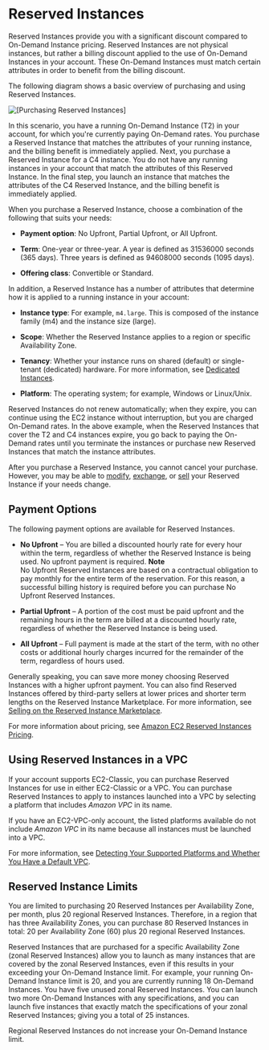 # Reserved Instances<a name="ec2-reserved-instances"></a>

Reserved Instances provide you with a significant discount compared to On\-Demand Instance pricing\. Reserved Instances are not physical instances, but rather a billing discount applied to the use of On\-Demand Instances in your account\. These On\-Demand Instances must match certain attributes in order to benefit from the billing discount\.

The following diagram shows a basic overview of purchasing and using Reserved Instances\. 

![\[Purchasing Reserved Instances\]](http://docs.aws.amazon.com/AWSEC2/latest/WindowsGuide/images/ri-basics.png)

In this scenario, you have a running On\-Demand Instance \(T2\) in your account, for which you're currently paying On\-Demand rates\. You purchase a Reserved Instance that matches the attributes of your running instance, and the billing benefit is immediately applied\. Next, you purchase a Reserved Instance for a C4 instance\. You do not have any running instances in your account that match the attributes of this Reserved Instance\. In the final step, you launch an instance that matches the attributes of the C4 Reserved Instance, and the billing benefit is immediately applied\.

When you purchase a Reserved Instance, choose a combination of the following that suits your needs:

+ **Payment option**: No Upfront, Partial Upfront, or All Upfront\.

+ **Term**: One\-year or three\-year\. A year is defined as 31536000 seconds \(365 days\)\. Three years is defined as 94608000 seconds \(1095 days\)\.

+ **Offering class**: Convertible or Standard\.

In addition, a Reserved Instance has a number of attributes that determine how it is applied to a running instance in your account:

+ **Instance type**: For example, `m4.large`\. This is composed of the instance family \(m4\) and the instance size \(large\)\.

+ **Scope**: Whether the Reserved Instance applies to a region or specific Availability Zone\.

+ **Tenancy**: Whether your instance runs on shared \(default\) or single\-tenant \(dedicated\) hardware\. For more information, see [Dedicated Instances](dedicated-instance.md)\. 

+ **Platform**: The operating system; for example, Windows or Linux/Unix\.

Reserved Instances do not renew automatically; when they expire, you can continue using the EC2 instance without interruption, but you are charged On\-Demand rates\. In the above example, when the Reserved Instances that cover the T2 and C4 instances expire, you go back to paying the On\-Demand rates until you terminate the instances or purchase new Reserved Instances that match the instance attributes\.

After you purchase a Reserved Instance, you cannot cancel your purchase\. However, you may be able to [modify](ri-modifying.md), [exchange](ri-convertible-exchange.md), or [sell](ri-market-general.md) your Reserved Instance if your needs change\.

## Payment Options<a name="ri-payment-options"></a>

The following payment options are available for Reserved Instances\.

+ **No Upfront** – You are billed a discounted hourly rate for every hour within the term, regardless of whether the Reserved Instance is being used\. No upfront payment is required\.
**Note**  
No Upfront Reserved Instances are based on a contractual obligation to pay monthly for the entire term of the reservation\. For this reason, a successful billing history is required before you can purchase No Upfront Reserved Instances\.

+ **Partial Upfront** – A portion of the cost must be paid upfront and the remaining hours in the term are billed at a discounted hourly rate, regardless of whether the Reserved Instance is being used\.

+ **All Upfront** – Full payment is made at the start of the term, with no other costs or additional hourly charges incurred for the remainder of the term, regardless of hours used\.

Generally speaking, you can save more money choosing Reserved Instances with a higher upfront payment\. You can also find Reserved Instances offered by third\-party sellers at lower prices and shorter term lengths on the Reserved Instance Marketplace\. For more information, see [Selling on the Reserved Instance Marketplace](ri-market-general.md)\. 

For more information about pricing, see [Amazon EC2 Reserved Instances Pricing](https://aws.amazon.com//ec2/pricing/reserved-instances/pricing/)\.

## Using Reserved Instances in a VPC<a name="reserved-instances-vpc"></a>

If your account supports EC2\-Classic, you can purchase Reserved Instances for use in either EC2\-Classic or a VPC\. You can purchase Reserved Instances to apply to instances launched into a VPC by selecting a platform that includes *Amazon VPC* in its name\. 

If you have an EC2\-VPC\-only account, the listed platforms available do not include *Amazon VPC* in its name because all instances must be launched into a VPC\.

For more information, see [Detecting Your Supported Platforms and Whether You Have a Default VPC](http://docs.aws.amazon.com/AmazonVPC/latest/UserGuide/default-vpc.html#detecting-platform)\. 

## Reserved Instance Limits<a name="ri-limits"></a>

You are limited to purchasing 20 Reserved Instances per Availability Zone, per month, plus 20 regional Reserved Instances\. Therefore, in a region that has three Availability Zones, you can purchase 80 Reserved Instances in total: 20 per Availability Zone \(60\) plus 20 regional Reserved Instances\.

Reserved Instances that are purchased for a specific Availability Zone \(zonal Reserved Instances\) allow you to launch as many instances that are covered by the zonal Reserved Instances, even if this results in your exceeding your On\-Demand Instance limit\. For example, your running On\-Demand Instance limit is 20, and you are currently running 18 On\-Demand Instances\. You have five unused zonal Reserved Instances\. You can launch two more On\-Demand Instances with any specifications, and you can launch five instances that exactly match the specifications of your zonal Reserved Instances; giving you a total of 25 instances\.

Regional Reserved Instances do not increase your On\-Demand Instance limit\.